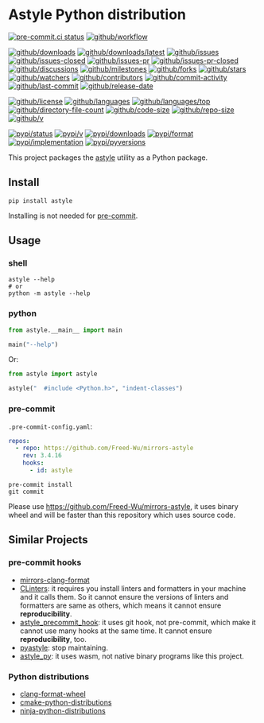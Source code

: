 # Astyle Python distribution

[![pre-commit.ci status](https://results.pre-commit.ci/badge/github/Freed-Wu/astyle-wheel/main.svg)](https://results.pre-commit.ci/latest/github/Freed-Wu/astyle-wheel/main)
[![github/workflow](https://github.com/Freed-Wu/astyle-wheel/actions/workflows/main.yml/badge.svg)](https://github.com/Freed-Wu/astyle-wheel/actions)

[![github/downloads](https://shields.io/github/downloads/Freed-Wu/astyle-wheel/total)](https://github.com/Freed-Wu/astyle-wheel/releases)
[![github/downloads/latest](https://shields.io/github/downloads/Freed-Wu/astyle-wheel/latest/total)](https://github.com/Freed-Wu/astyle-wheel/releases/latest)
[![github/issues](https://shields.io/github/issues/Freed-Wu/astyle-wheel)](https://github.com/Freed-Wu/astyle-wheel/issues)
[![github/issues-closed](https://shields.io/github/issues-closed/Freed-Wu/astyle-wheel)](https://github.com/Freed-Wu/astyle-wheel/issues?q=is%3Aissue+is%3Aclosed)
[![github/issues-pr](https://shields.io/github/issues-pr/Freed-Wu/astyle-wheel)](https://github.com/Freed-Wu/astyle-wheel/pulls)
[![github/issues-pr-closed](https://shields.io/github/issues-pr-closed/Freed-Wu/astyle-wheel)](https://github.com/Freed-Wu/astyle-wheel/pulls?q=is%3Apr+is%3Aclosed)
[![github/discussions](https://shields.io/github/discussions/Freed-Wu/astyle-wheel)](https://github.com/Freed-Wu/astyle-wheel/discussions)
[![github/milestones](https://shields.io/github/milestones/all/Freed-Wu/astyle-wheel)](https://github.com/Freed-Wu/astyle-wheel/milestones)
[![github/forks](https://shields.io/github/forks/Freed-Wu/astyle-wheel)](https://github.com/Freed-Wu/astyle-wheel/network/members)
[![github/stars](https://shields.io/github/stars/Freed-Wu/astyle-wheel)](https://github.com/Freed-Wu/astyle-wheel/stargazers)
[![github/watchers](https://shields.io/github/watchers/Freed-Wu/astyle-wheel)](https://github.com/Freed-Wu/astyle-wheel/watchers)
[![github/contributors](https://shields.io/github/contributors/Freed-Wu/astyle-wheel)](https://github.com/Freed-Wu/astyle-wheel/graphs/contributors)
[![github/commit-activity](https://shields.io/github/commit-activity/w/Freed-Wu/astyle-wheel)](https://github.com/Freed-Wu/astyle-wheel/graphs/commit-activity)
[![github/last-commit](https://shields.io/github/last-commit/Freed-Wu/astyle-wheel)](https://github.com/Freed-Wu/astyle-wheel/commits)
[![github/release-date](https://shields.io/github/release-date/Freed-Wu/astyle-wheel)](https://github.com/Freed-Wu/astyle-wheel/releases/latest)

[![github/license](https://shields.io/github/license/Freed-Wu/astyle-wheel)](https://github.com/Freed-Wu/astyle-wheel/blob/main/LICENSE)
[![github/languages](https://shields.io/github/languages/count/Freed-Wu/astyle-wheel)](https://github.com/Freed-Wu/astyle-wheel)
[![github/languages/top](https://shields.io/github/languages/top/Freed-Wu/astyle-wheel)](https://github.com/Freed-Wu/astyle-wheel)
[![github/directory-file-count](https://shields.io/github/directory-file-count/Freed-Wu/astyle-wheel)](https://github.com/Freed-Wu/astyle-wheel)
[![github/code-size](https://shields.io/github/languages/code-size/Freed-Wu/astyle-wheel)](https://github.com/Freed-Wu/astyle-wheel)
[![github/repo-size](https://shields.io/github/repo-size/Freed-Wu/astyle-wheel)](https://github.com/Freed-Wu/astyle-wheel)
[![github/v](https://shields.io/github/v/release/Freed-Wu/astyle-wheel)](https://github.com/Freed-Wu/astyle-wheel)

[![pypi/status](https://shields.io/pypi/status/astyle)](https://pypi.org/project/astyle/#description)
[![pypi/v](https://shields.io/pypi/v/astyle)](https://pypi.org/project/astyle/#history)
[![pypi/downloads](https://shields.io/pypi/dd/astyle)](https://pypi.org/project/astyle/#files)
[![pypi/format](https://shields.io/pypi/format/astyle)](https://pypi.org/project/astyle/#files)
[![pypi/implementation](https://shields.io/pypi/implementation/astyle)](https://pypi.org/project/astyle/#files)
[![pypi/pyversions](https://shields.io/pypi/pyversions/astyle)](https://pypi.org/project/astyle/#files)

This project packages the [astyle](https://gitlab.com/saalen/astyle) utility as
a Python package.

## Install

```shell
pip install astyle
```

Installing is not needed for [pre-commit](https://pre-commit.com/).

## Usage

### shell

```shell
astyle --help
# or
python -m astyle --help
```

### python

```python
from astyle.__main__ import main

main("--help")
```

Or:

```python
from astyle import astyle

astyle("  #include <Python.h>", "indent-classes")
```

### pre-commit

`.pre-commit-config.yaml`:

```yaml
repos:
  - repo: https://github.com/Freed-Wu/mirrors-astyle
    rev: 3.4.16
    hooks:
      - id: astyle
```

```shell
pre-commit install
git commit
```

Please use <https://github.com/Freed-Wu/mirrors-astyle>, it uses binary wheel
and will be faster than this repository which uses source code.

## Similar Projects

### pre-commit hooks

- [mirrors-clang-format](https://github.com/pre-commit/mirrors-clang-format)
- [CLinters](https://github.com/pocc/pre-commit-hooks): it requires you install
  linters and formatters in your machine and it calls them. So it cannot
  ensure the versions of linters and formatters are same as others, which means
  it cannot ensure **reproducibility**.
- [astyle_precommit_hook](https://github.com/mellowcandle/astyle_precommit_hook):
  it uses git hook, not pre-commit, which make it cannot use many hooks at the
  same time. It cannot ensure **reproducibility**, too.
- [pyastyle](https://github.com/timonwong/pyastyle): stop maintaining.
- [astyle_py](https://github.com/igrr/astyle_py): it uses wasm, not native
  binary programs like this project.

### Python distributions

- [clang-format-wheel](https://github.com/ssciwr/clang-format-wheel)
- [cmake-python-distributions](https://github.com/scikit-build/cmake-python-distributions)
- [ninja-python-distributions](https://github.com/scikit-build/ninja-python-distributions)
